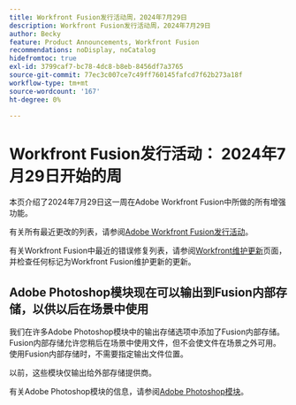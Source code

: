 ```yaml
---
title: Workfront Fusion发行活动周，2024年7月29日
description: Workfront Fusion发行活动周，2024年7月29日
author: Becky
feature: Product Announcements, Workfront Fusion
recommendations: noDisplay, noCatalog
hidefromtoc: true
exl-id: 3799caf7-bc78-4dc8-b8eb-8456df7a3765
source-git-commit: 77ec3c007ce7c49ff760145fafcd7f62b273a18f
workflow-type: tm+mt
source-wordcount: '167'
ht-degree: 0%

---
```


# Workfront Fusion发行活动： 2024年7月29日开始的周

本页介绍了2024年7月29日这一周在Adobe Workfront Fusion中所做的所有增强功能。

有关所有最近更改的列表，请参阅[Adobe Workfront Fusion发行活动](/help/workfront-fusion/fusion-product-releases/fusion-release-activity.md)。

有关Workfront Fusion中最近的错误修复列表，请参阅[Workfront维护更新](https://experienceleague.adobe.com/docs/workfront-known-issues/releases/current-updates.html?lang=zh-Hans)页面，并检查任何标记为Workfront Fusion维护更新的更新。

## Adobe Photoshop模块现在可以输出到Fusion内部存储，以供以后在场景中使用

我们在许多Adobe Photoshop模块中的输出存储选项中添加了Fusion内部存储。 Fusion内部存储允许您稍后在场景中使用文件，但不会使文件在场景之外可用。 使用Fusion内部存储时，不需要指定输出文件位置。

以前，这些模块仅输出给外部存储提供商。

有关Adobe Photoshop模块的信息，请参阅[Adobe Photoshop模块](/help/workfront-fusion/references/apps-and-modules/adobe-connectors/adobe-photoshop-modules.md)。
